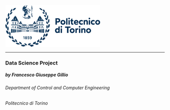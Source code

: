 <img src="docs/logo.png" width="300"/>

---

### Data Science Project

##### by Francesco Giuseppe Gillio

###### Department of Control and Computer Engineering
###### Politecnico di Torino
